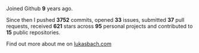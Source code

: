 Joined Github **9** years ago.

Since then I pushed **3752** commits, opened **33** issues, submitted **37** pull requests, received **621** stars across **95** personal projects and contributed to **15** public repositories.

Find out more about me on [lukasbach.com](https://lukasbach.com)

